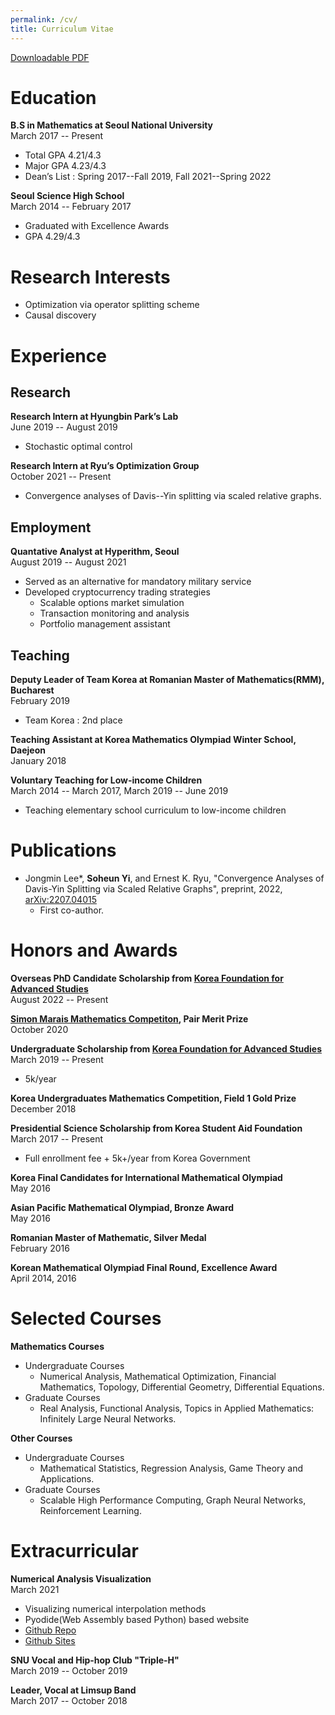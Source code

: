 ```yaml
---
permalink: /cv/
title: Curriculum Vitae
---
```

[Downloadable PDF](../assets/soheunyi_cv.pdf)
# Education
**B.S in Mathematics at Seoul National University**\
March 2017 -- Present
- Total GPA 4.21/4.3
- Major GPA 4.23/4.3
- Dean’s List : Spring 2017--Fall 2019, Fall 2021--Spring 2022
  
**Seoul Science High School**\
March 2014 -- February 2017
- Graduated with Excellence Awards
- GPA 4.29/4.3

# Research Interests
- Optimization via operator splitting scheme
- Causal discovery

# Experience
## Research
**Research Intern at Hyungbin Park’s Lab**\
June 2019 -- August 2019
- Stochastic optimal control

**Research Intern at Ryu’s Optimization Group**\
October 2021 -- Present
- Convergence analyses of Davis--Yin splitting via scaled relative graphs.

## Employment
**Quantative Analyst at Hyperithm, Seoul**\
August 2019 -- August 2021
- Served as an alternative for mandatory military service
- Developed cryptocurrency trading strategies
  - Scalable options market simulation
  - Transaction monitoring and analysis
  - Portfolio management assistant

## Teaching
**Deputy Leader of Team Korea at Romanian Master of Mathematics(RMM), Bucharest**\
February 2019
- Team Korea : 2nd place
  
**Teaching Assistant at Korea Mathematics Olympiad Winter School, Daejeon**\
January 2018

**Voluntary Teaching for Low-income Children**\
March 2014 -- March 2017, March 2019 -- June 2019
- Teaching elementary school curriculum to low-income children

# Publications
- Jongmin Lee*, **Soheun Yi**, and Ernest K. Ryu, "Convergence Analyses of Davis-Yin Splitting via Scaled Relative Graphs", preprint, 2022, [arXiv:2207.04015](https://arxiv.org/abs/2207.04015)
  - First co-author.

# Honors and Awards

**Overseas PhD Candidate Scholarship from [Korea Foundation for Advanced Studies][KFAS]**\
August 2022 -- Present

**[Simon Marais Mathematics Competiton][SMMC], Pair Merit Prize**\
October 2020

**Undergraduate Scholarship from [Korea Foundation for Advanced Studies][KFAS]**\
March 2019 -- Present
- 5k/year

**Korea Undergraduates Mathematics Competition, Field 1 Gold Prize**\
December 2018

**Presidential Science Scholarship from Korea Student Aid Foundation**\
March 2017 -- Present
- Full enrollment fee + 5k+/year from Korea Government

**Korea Final Candidates for International Mathematical Olympiad**\
May 2016

**Asian Pacific Mathematical Olympiad, Bronze Award**\
May 2016

**Romanian Master of Mathematic, Silver Medal**\
February 2016

**Korean Mathematical Olympiad Final Round, Excellence Award**\
April 2014, 2016

# Selected Courses
**Mathematics Courses**
- Undergraduate Courses
  - Numerical Analysis, Mathematical Optimization, Financial Mathematics, Topology, Differential Geometry, Differential Equations.
- Graduate Courses
  - Real Analysis, Functional Analysis, Topics in Applied Mathematics: Infinitely Large Neural Networks.
  
**Other Courses**
- Undergraduate Courses
  - Mathematical Statistics, Regression Analysis, Game Theory and Applications.
- Graduate Courses
  - Scalable High Performance Computing, Graph Neural Networks, Reinforcement Learning.

# Extracurricular
**Numerical Analysis Visualization**\
March 2021
- Visualizing numerical interpolation methods
- Pyodide(Web Assembly based Python) based website
- [Github Repo](https://github.com/lsdluis1/na_visualization)
- [Github Sites](https://lsdluis1.github.io/na_visualization/)

**SNU Vocal and Hip-hop Club "Triple-H"**\
March 2019 -- October 2019

**Leader, Vocal at Limsup Band**\
March 2017 -- October 2018

[KFAS]: https://eng.kfas.or.kr/theme/kfaschanel/intl_scholarship_5.php
[SMMC]: https://www.simonmarais.org/